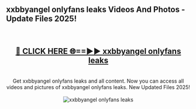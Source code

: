 <h2>xxbbyangel onlyfans leaks Videos And Photos - Update Files 2025!</h2>
<br>
<div align="center">
<h2><a href="https://linkcuts.com/hfmhzwbr" rel="nofollow">🔴 CLICK HERE 🌐==►► xxbbyangel onlyfans leaks</a></h2>
<br>
Get xxbbyangel onlyfans leaks and all content. Now you can access all videos and pictures of xxbbyangel onlyfans leaks. New Updated Files 2025!
<br>
<br>
<a href="https://linkcuts.com/hfmhzwbr" rel="nofollow" data-target="animated-image.originalLink"><img src="https://i.ibb.co.com/WyWwxjT/player-gif2.gif" alt="xxbbyangel onlyfans leaks" style="max-width: 100%; display: inline-block;" data-target="animated-image.originalImage"></a>
</div>
<br>